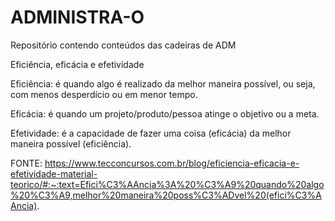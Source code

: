 # ADMINISTRA-O
Repositório contendo conteúdos das cadeiras de ADM

Eficiência, eficácia e efetividade

Eficiência: é quando algo é realizado da melhor maneira possível, ou seja, com menos desperdício ou em menor tempo.

Eficácia: é quando um projeto/produto/pessoa atinge o objetivo ou a meta.

Efetividade: é a capacidade de fazer uma coisa (eficácia) da melhor maneira possível (eficiência).



FONTE: https://www.tecconcursos.com.br/blog/eficiencia-eficacia-e-efetividade-material-teorico/#:~:text=Efici%C3%AAncia%3A%20%C3%A9%20quando%20algo%20%C3%A9,melhor%20maneira%20poss%C3%ADvel%20(efici%C3%AAncia).

